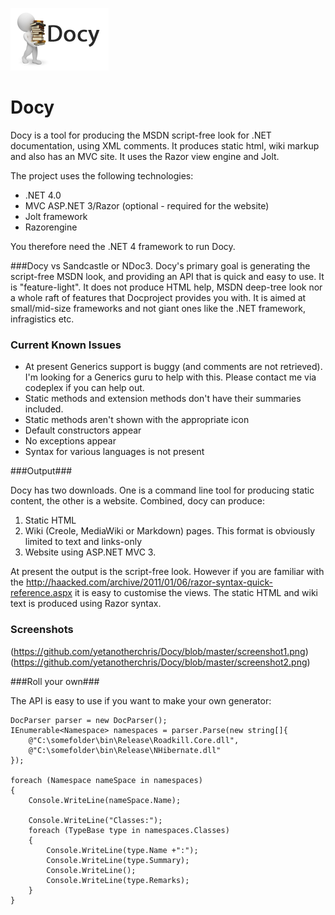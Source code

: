 ![](https://github.com/yetanotherchris/Docy/blob/master/logo.png)

Docy
====

Docy is a tool for producing the MSDN script-free look for .NET documentation, using XML comments. It produces static html, wiki markup and also has an MVC site. It uses the Razor view engine and Jolt.

The project uses the following technologies:
* .NET 4.0
* MVC ASP.NET 3/Razor (optional - required for the website)
* Jolt framework
* Razorengine

You therefore need the .NET 4 framework to run Docy. 

###Docy vs Sandcastle or NDoc3. 
Docy's primary goal is generating the script-free MSDN look, and providing an API that is quick and easy to use. It is "feature-light".
It does not produce HTML help, MSDN deep-tree look nor a whole raft of features that Docproject provides you with. 
It is aimed at small/mid-size frameworks and not giant ones like the .NET framework, infragistics etc.

### Current Known Issues
* At present Generics support is buggy (and comments are not retrieved). I'm looking for a Generics guru to help with this. Please contact me via codeplex if you can help out.
* Static methods and extension methods don't have their summaries included.
* Static methods aren't shown with the appropriate icon
* Default constructors appear
* No exceptions appear
* Syntax for various languages is not present

###Output###

Docy has two downloads. One is a command line tool for producing static content, the other is a website. Combined, docy can produce:

1. Static HTML
2. Wiki (Creole, MediaWiki or Markdown) pages. This format is obviously limited to text and links-only
3. Website using ASP.NET MVC 3.

At present the output is the script-free look. However if you are familiar with the http://haacked.com/archive/2011/01/06/razor-syntax-quick-reference.aspx it is easy to customise the views. The static HTML and wiki text is produced using Razor syntax.

### Screenshots

(https://github.com/yetanotherchris/Docy/blob/master/screenshot1.png)
(https://github.com/yetanotherchris/Docy/blob/master/screenshot2.png)

###Roll your own###

The API is easy to use if you want to make your own generator:

    DocParser parser = new DocParser();
    IEnumerable<Namespace> namespaces = parser.Parse(new string[]{
    	@"C:\somefolder\bin\Release\Roadkill.Core.dll",
    	@"C:\somefolder\bin\Release\NHibernate.dll"
    });
    
    foreach (Namespace nameSpace in namespaces)
    {
    	Console.WriteLine(nameSpace.Name);
    	
    	Console.WriteLine("Classes:");
    	foreach (TypeBase type in namespaces.Classes)
    	{
    		Console.WriteLine(type.Name +":");
    		Console.WriteLine(type.Summary);
    		Console.WriteLine();
    		Console.WriteLine(type.Remarks);
    	}
    }

